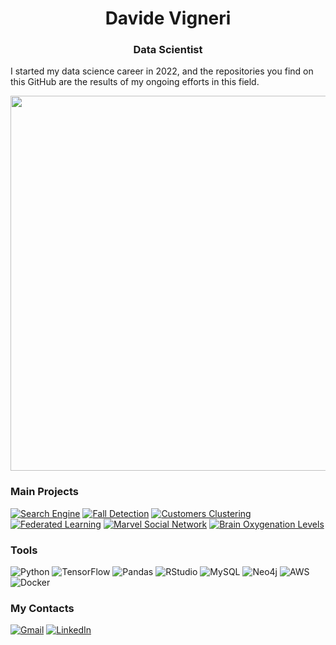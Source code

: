 <h1 align="center">Davide Vigneri </h1>

<h3 align="center">Data Scientist</h3>

I started my data science career in 2022, and the repositories you find on this GitHub are the results of my ongoing efforts in this field.

<div align="center">
 <img src="https://user-images.githubusercontent.com/74038190/241765440-80728820-e06b-4f96-9c9e-9df46f0cc0a5.gif" width=600 />
</div>

### Main Projects
	

[![Search Engine](https://img.shields.io/badge/Search%20Engine-4285F4?style=for-the-badge&logo=roamresearch)](https://github.com/VigneriDavide/Search-Engine-for-Travelers)
[![Fall Detection](https://img.shields.io/badge/Fall%20Detection-428813?style=for-the-badge&logo=gamebanana)](https://github.com/VigneriDavide/Fall_or_not_to_fall)
[![Customers Clustering](https://img.shields.io/badge/Customers%20Clustering-9A8555?style=for-the-badge&logo=clion)](https://github.com/VigneriDavide/Clustering-Bank-Customers)
[![Federated Learning](https://img.shields.io/badge/Federated%20Learning-A100FF?style=for-the-badge&logo=awsorganizations)](https://github.com/VigneriDavide/federated-learning-framework-analysisfederated-learning-framework-analysis)
[![Marvel Social Network](https://img.shields.io/badge/Marvel%20Social%20Network-FF2D20?style=for-the-badge&logo=marvelapp)](https://github.com/VigneriDavide/Marvel-Social-Network
)
[![Brain Oxygenation Levels ](https://img.shields.io/badge/Brain%20Oxygenation%20Levels-002157?style=for-the-badge&logo=neutralinojs)](https://github.com/VigneriDavide/ASD-brain-oxygenation-Analysis)



### Tools

![Python](https://img.shields.io/badge/Python-3776AB?style=for-the-badge&logo=python&logoColor=yellow)
![TensorFlow](https://img.shields.io/badge/TensorFlow-FF6F00?style=for-the-badge&logo=tensorflow&logoColor=white)
![Pandas](https://img.shields.io/badge/Pandas-150458?style=for-the-badge&logo=pandas&logoColor=white)
![RStudio](https://img.shields.io/badge/RStudio-75AADB?style=for-the-badge&logo=rstudio&logoColor=white)
![MySQL](https://img.shields.io/badge/MySQL-4479A1?style=for-the-badge&logo=mysql&logoColor=white)
![Neo4j](https://img.shields.io/badge/Neo4j-008CC1?style=for-the-badge&logo=neo4j&logoColor=white)
![AWS](https://img.shields.io/badge/AWS-232F3E?style=for-the-badge&logo=amazon-aws&logoColor=FF9900)
![Docker](https://img.shields.io/badge/Docker-2496ED?style=for-the-badge&logo=docker&logoColor=white)





### My Contacts

[![Gmail](https://img.shields.io/badge/gmail-D14836?style=for-the-badge&logo=gmail&logoColor=white)](mailto:davidevigneri00@gmail.com)
[![LinkedIn](https://img.shields.io/badge/linkedin-%230077B5.svg?style=for-the-badge&logo=linkedin&logoColor=white)](https://www.linkedin.com/in/davide-vigneri-59a56021a/)

